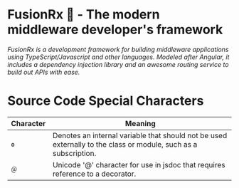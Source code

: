 # FusionRx 🚀 - The modern middleware developer's framework

_FusionRx is a development framework for building middleware applications using TypeScript/Javascript and other languages. Modeled after Angular, it includes a dependency injection library and an awesome routing service to build out APIs with ease._

# Source Code Special Characters

| Character | Meaning                                                                                                         |
| --------- | --------------------------------------------------------------------------------------------------------------- |
| `ɵ`       | Denotes an internal variable that should not be used externally to the class or module, such as a subscription. |
| `＠`      | Unicode '@' character for use in jsdoc that requires reference to a decorator.                                  |
